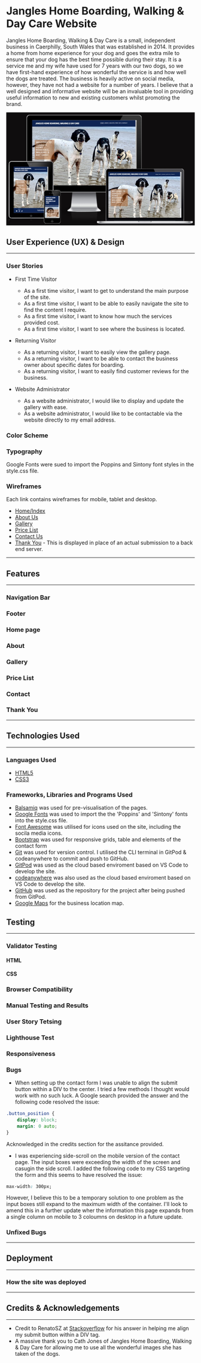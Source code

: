 # Jangles Home Boarding, Walking & Day Care Website
Jangles Home Boarding, Walking & Day Care is a small, independent business in Caerphilly, South Wales that was established in 2014. It provides a home from home experience for your dog and goes the extra mile to ensure that your dog has the best time possible during their stay. It is a service me and my wife have used for 7 years with our two dogs, so we have first-hand experience of how wonderful the service is and how well the dogs are treated. The business is heavily active on social media, however, they have not had a website for a number of years. I believe that a well designed and informative website will be an invaluable tool in providing useful information to new and existing customers whilst promoting the brand.

![Visual Representation](documentation/responsive_image.jpg)

## User Experience (UX) & Design
---
### User Stories
- First Time Visitor

   - As a first time visitor, I want to get to understand the main purpose of the site.
   - As a first time visitor, I want to be able to easily navigate the site to find the content I require.
   - As a first time visitor, I want to know how much the services provided cost.
   - As a first time visitor, I want to see where the business is located.


- Returning Visitor

   - As a returning visitor, I want to easily view the gallery page.
   - As a returning visitor, I want to be able to contact the business owner about specific dates for boarding.
   - As a returning visitor, I want to easily find customer reviews for the business.


- Website Administrator
   
   - As a website administrator, I would like to display and update the gallery with ease.
   - As a website administrator, I would like to be contactable via the website directly to my email address.
### Color Scheme
### Typography
Google Fonts were sued to import the Poppins and Sintony font styles in the style.css file.
### Wireframes
Each link contains wireframes for mobile, tablet and desktop.
   - [Home/Index](documentation/index_home.png)
   - [About Us](documentation/about_us.png)
   - [Gallery](documentation/gallery.png)
   - [Price List](documentation/gallery.png)
   - [Contact Us](documentation/gallery.png)
   - [Thank You](documentation/thank_you.png) - This is displayed in place of an actual submission to a back end server.
---
## Features
---
### Navigation Bar
### Footer
### Home page
### About
### Gallery
### Price List
### Contact
### Thank You
---
## Technologies Used
---
### Languages Used
- [HTML5](https://en.wikipedia.org/wiki/HTML5)
- [CSS3](https://en.wikipedia.org/wiki/Cascading_Style_Sheets)

### Frameworks, Libraries and Programs Used
- [Balsamiq](https://balsamiq.com/) was used for pre-visualisation of the pages.
- [Google Fonts](https://fonts.google.com/) was used to import the the 'Poppins' and 'Sintony' fonts into the style.css file.
- [Font Awesome](https://fontawesome.com/) was utilised for icons used on the site, including the socila media icons.
- [Bootstrap]() was used for responsive grids, table and elements of the contact form
- [Git](https://git-scm.com/) was used for version control. I utilised the CLI terminal in GitPod & codeanywhere to commit and push to GitHub.
- [GitPod](https://gitpod.io) was used as the cloud based enviroment based on VS Code to develop the site.
- [codeanywhere](https://www.codeanywhere.com) was also used as the cloud based enviroment based on VS Code to develop the site.
- [GitHub](https://github.com/) was used as the repository for the project after being pushed from GitPod.
- [Google Maps](https://www.google.com/maps) for the business location map.

## Testing
---
### Validator Testing
#### HTML
#### CSS
### Browser Compatibility
### Manual Testing and Results
### User Story Tetsing
### Lighthouse Test
### Responsiveness
### Bugs
- When setting up the contact form I was unable to align the submit button within a DIV to the center. I tried a few methods I thought would work with no such luck. A Google search provided the answer and the following code resolved the issue:
```css
.button_position {
    display: block;
    margin: 0 auto;
}
```
Acknowledged in the credits section for the assitance provided.

- I was experiencing side-scroll on the mobile version of the contact page. The input boxes were exceeding the width of the screen and casugin the side scroll.  I added the following code to my CSS targeting the form and this seems to have resolved the issue:
```css
max-width: 300px;
```
However, I believe this to be a temporary solution to one problem as the input boxes still expand to the maximum width of the container. I'll look to amend this in a further update wher the information this page expands from a single column on mobile to 3 coloumns on desktop in a future update.

### Unfixed Bugs
---
## Deployment
---
### How the site was deployed
---
## Credits & Acknowledgements
---
- Credit to RenatoSZ at [Stackoverflow](https://stackoverflow.com/questions/7560832/how-to-center-a-button-within-a-div) for his answer in helping me align my submit button within a DIV tag.
- A massive thank you to Cath Jones of Jangles Home Boarding, Walking & Day Care for allowing me to use all the wonderful images she has taken of the dogs.